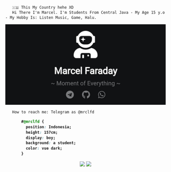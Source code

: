        🇮🇩 This My Country hehe XD
       Hi There I'm Marcel. I'm Students From Central Java - My Age 15 y.o - My Hobby Is: Listen Music, Game, Halu.     

<img align="center" src="https://raw.githubusercontent.com/kenzmobal/kenzmobal/main/assets/mrclfd.jpg" />

       How to reach me: Telegram as @mrclfd
</b>
<b>

```css
       #@mrclfd { 
         position: Indonesia; 
         height: 157cm; 
         display: boy; 
         background: a student; 
         color: vue dark;
       }
```

<p align="center">
<img align="center" src="https://github-readme-stats.vercel.app/api?username=kenzmobal&&show_icons=true&&custom_title=@mrclfd Github Stats&&hide_border=boolean&&theme=vue-dark"
</b>
<a href="https://www.mrclfd.tk/">
  <img align="center" src="https://github-readme-stats.vercel.app/api/pin/?username=kenzmobal&repo=mrclfd.tk&theme=vue-dark" />
</a>
